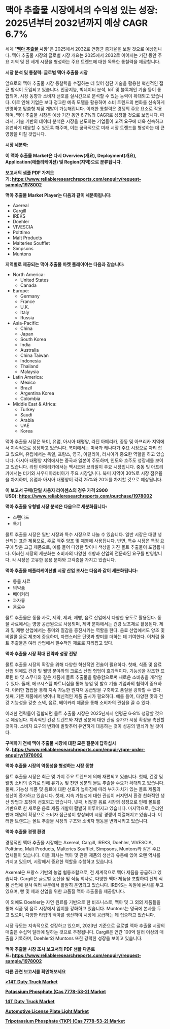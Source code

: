 <p><h1>맥아 추출물 시장에서의 수익성 있는 성장: 2025년부터 2032년까지 예상 CAGR 6.7%</h1></p><p>세계 "<strong><a href="https://www.reliableresearchreports.com/malt-extract-r1978002?utm_campaign=106&utm_medium=8&utm_source=Github&utm_content=ia&utm_term=25032025&utm_id=malt-extract">맥아 추출물&nbsp;</a></strong><strong>시장</strong>"은 2025에서 2032로 연평균 증가율을 보일 것으로 예상됩니다. 맥아 추출물 시장의 글로벌 시장 개요는 2025에서 2032로 이어지는 기간 동안 주요 지역 및 전 세계 시장을 형성하는 주요 트렌드에 대한 독특한 통찰력을 제공합니다.</p>
<p><strong>시장 분석 및 통찰력: 글로벌 맥아 추출물 시장</strong></p>
<p><p>앞으로의 맥아 추출물 시장 통찰력을 수집하는 데 있어 첨단 기술을 활용한 혁신적인 접근 방식이 도입되고 있습니다. 인공지능, 빅데이터 분석, IoT 및 블록체인 기술 등이 통합되어, 시장 동향과 소비자 선호를 실시간으로 분석할 수 있는 능력이 확대되고 있습니다. 이로 인해 기업은 보다 정교한 예측 모델을 활용하여 소비 트렌드의 변화를 신속하게 반영하고 맞춤형 제품 개발이 가능해집니다. 이러한 통찰력은 경쟁의 주요 요소로 작용하며, 맥아 추출물 시장은 예상 기간 동안 6.7%의 CAGR로 성장할 것으로 보입니다. 따라서, 기술 기반의 데이터 분석은 시장을 선도하는 기업들이 고객 요구에 더욱 신속하고 유연하게 대응할 수 있도록 해주며, 이는 궁극적으로 미래 시장 트렌드를 형성하는 데 큰 영향을 미칠 것입니다.</p><a href="%7CAUTHORITHY_DOMAIN_URL%7C?utm_campaign=106&utm_medium=8&utm_source=Github&utm_content=ia&utm_term=25032025&utm_id=malt-extract"></a></p>
<p><strong>시장 세분화:</strong></p>
<p><strong>이 맥아 추출물 Market은 다시 Overview(개요), Deployment(개요), Application(애플리케이션) 및 Region(지역)으로 분류됩니다.</strong></p>
<p><strong>보고서의 샘플 PDF 가져오기:&nbsp;<a href="https://www.reliableresearchreports.com/enquiry/request-sample/1978002?utm_campaign=106&utm_medium=8&utm_source=Github&utm_content=ia&utm_term=25032025&utm_id=malt-extract">https://www.reliableresearchreports.com/enquiry/request-sample/1978002</a></strong><strong></strong></p>
<p><strong>맥아 추출물 Market Player는 다음과 같이 세분화됩니다:</strong></p>
<p><ul><li>Axereal</li><li>Cargill</li><li>IREKS</li><li>Doehler</li><li>VIVESCIA</li><li>Polttimo</li><li>Malt Products</li><li>Malteries Soufflet</li><li>Simpsons</li><li>Muntons</li></ul></p>
<p><strong>지역별로 제공되는 맥아 추출물 마켓 플레이어는 다음과 같습니다:</strong></p>
<p><ul>
    <li>
        North America:
        <ul>
            <li>United States</li>
            <li>Canada</li>
        </ul>
    </li>
    <li>
        Europe:
        <ul>
            <li>Germany</li>
            <li>France</li>
            <li>U.K.</li>
            <li>Italy</li>
            <li>Russia</li>
        </ul>
    </li>
    <li>
        Asia-Pacific:
        <ul>
            <li>China</li>
            <li>Japan</li>
            <li>South Korea</li>
            <li>India</li>
            <li>Australia</li>
            <li>China Taiwan</li>
            <li>Indonesia</li>
            <li>Thailand</li>
            <li>Malaysia</li>
        </ul>
    </li>
    <li>
        Latin America:
        <ul>
            <li>Mexico</li>
            <li>Brazil</li>
            <li>Argentina Korea</li>
            <li>Colombia</li>
        </ul>
    </li>
    <li>
        Middle East & Africa:
        <ul>
            <li>Turkey</li>
            <li>Saudi</li>
            <li>Arabia</li>
            <li>UAE</li>
            <li>Korea</li>
        </ul>
    </li>
    </ul></p>
<p><p>맥아 추출물 시장은 북미, 유럽, 아시아 태평양, 라틴 아메리카, 중동 및 아프리카 지역에서 지속적으로 성장하고 있습니다. 북미에서는 미국과 캐나다가 주요 시장으로 자리 잡고 있으며, 유럽에서는 독일, 프랑스, 영국, 이탈리아, 러시아가 중요한 역할을 하고 있습니다. 아시아 태평양 지역에서는 중국과 일본이 주도하며, 인도와 호주도 성장세를 보이고 있습니다. 라틴 아메리카에서는 멕시코와 브라질이 주요 시장입니다. 중동 및 아프리카에서는 터키와 사우디아라비아가 주요 시장입니다. 북미 지역이 30%로 시장 점유율을 차지하며, 유럽과 아시아 태평양이 각각 25%와 20%를 차지할 것으로 예상됩니다.</p></p>
<p><strong>이 보고서 구매(단일 사용자 라이센스의 경우 가격 2900 USD):&nbsp;<a href="https://www.reliableresearchreports.com/purchase/1978002?utm_campaign=106&utm_medium=8&utm_source=Github&utm_content=ia&utm_term=25032025&utm_id=malt-extract">https://www.reliableresearchreports.com/purchase/1978002</a></strong></p>
<p><strong>맥아 추출물 유형별 시장 분석은 다음으로 세분화됩니다:</strong></p>
<p><ul><li>스탠다드</li><li>특기</li></ul></p>
<p><p>몰트 추출물 시장은 일반 시장과 특수 시장으로 나눌 수 있습니다. 일반 시장은 대량 생산되는 표준 제품으로, 주로 맥주 양조 및 제빵에 사용됩니다. 반면, 특수 시장은 특정 요구에 맞춘 고급 제품으로, 예를 들어 다양한 맛이나 색상을 가진 몰트 추출물이 포함됩니다. 이러한 시장의 세분화는 소비자의 다양한 취향과 산업의 전문화된 요구를 반영합니다. 각 시장은 고유한 응용 분야와 고객층을 가지고 있습니다.</p></p>
<p><strong>맥아 추출물 애플리케이션별 시장 산업 조사는 다음과 같이 세분화됩니다:</strong></p>
<p><ul><li>동물 사료</li><li>의약품</li><li>베이커리</li><li>과자류</li><li>음료수</li></ul></p>
<p><p>몰트 추출물은 동물 사료, 제약, 제과, 제빵, 음료 산업에서 다양한 용도로 활용된다. 동물 사료에서는 영양 공급원으로 사용되며, 제약 분야에서는 건강 보조제로 활용된다. 제과 및 제빵 산업에서는 풍미와 질감을 증진시키는 역할을 한다. 음료 산업에서도 양조 및 비알콜 음료 제조에 중요하며, 자연스러운 단맛과 향미를 더하는 데 기여한다. 이처럼 몰트 추출물은 여러 산업에서 필수적인 재료로 자리잡고 있다.</p></p>
<p><strong>맥아 추출물 시장 확대 전략과 성장 전망</strong></p>
<p><p>몰트 추출물 시장의 확장을 위해 다양한 혁신적인 전술이 필요하다. 첫째, 식품 및 음료 산업 외에도 건강 및 웰빙 분야와의 크로스 산업 협업이 효과적이다. 기능성을 강조한 프로틴 바 및 스무디와 같은 제품에 몰트 추출물을 활용함으로써 새로운 소비층을 개척할 수 있다. 둘째, 에코시스템 파트너십을 통해 농업 및 발효 기술 기업과의 협력이 중요하다. 이러한 협업을 통해 지속 가능한 원자재 공급망을 구축하고 품질을 강화할 수 있다. 셋째, 기존 제품에서 벗어나 혁신적인 제품 출시가 필요하다. 예를 들어, 다양한 맛과 건강 기능성을 갖춘 스낵, 음료, 베이커리 제품을 통해 소비자의 관심을 끌 수 있다. </p><p>이러한 전략들이 결합되면 몰트 추출물 시장은 2025년까지 연평균 6-8% 성장할 것으로 예상된다. 지속적인 건강 트렌드와 자연 성분에 대한 관심 증가가 시장 확장을 촉진할 것이다. 소비자 요구의 변화에 발맞추어 유연하게 대응하는 것이 성공의 열쇠가 될 것이다.</p></p>
<p><strong>구매하기 전에 맥아 추출물 시장에 대한 모든 질문에 답하십시오.&nbsp;<a href="https://www.reliableresearchreports.com/enquiry/pre-order-enquiry/1978002?utm_campaign=106&utm_medium=8&utm_source=Github&utm_content=ia&utm_term=25032025&utm_id=malt-extract">https://www.reliableresearchreports.com/enquiry/pre-order-enquiry/1978002</a></strong><strong></strong></p>
<p><strong>맥아 추출물 시장의 역동성을 형성하는 시장 동향</strong></p>
<p><p>몰트 추출물 시장은 최근 몇 가지 주요 트렌드에 의해 재편되고 있습니다. 첫째, 건강 및 웰빙 소비의 증가로 인해 유기농 및 천연 성분의 몰트 추출물 수요가 확대되고 있습니다. 둘째, 기능성 식품 및 음료에 대한 선호가 높아짐에 따라 부가가치가 있는 몰트 제품의 생산이 증가하고 있습니다. 셋째, 지속 가능성에 대한 관심이 커지면서 환경 친화적인 생산 방법과 포장이 선호되고 있습니다. 넷째, 비알콜 음료 시장의 성장으로 인해 몰트를 기반으로 한 새로운 음료 제품 개발이 활발히 이루어지고 있습니다. 마지막으로, 온라인 판매 채널의 확장으로 소비자 접근성이 향상되며 시장 경쟁이 치열해지고 있습니다. 이러한 트렌드는 몰트 추출물 시장의 구조와 소비자 행동을 변화시키고 있습니다.</p></p>
<p><strong>맥아 추출물 경쟁 환경</strong></p>
<p><p>경쟁적인 맥아 추출물 시장에는 Axereal, Cargill, IREKS, Doehler, VIVESCIA, Polttimo, Malt Products, Malteries Soufflet, Simpsons, Muntons와 같은 주요 업체들이 있습니다. 이들 회사는 맥아 및 관련 제품의 생산과 유통에 있어 오랜 역사를 가지고 있으며, 시장에서 중요한 역할을 수행하고 있습니다.</p><p>Axereal은 프랑스 기반의 농업 협동조합으로, 전 세계적으로 맥아 제품을 공급하고 있습니다. Cargill은 글로벌 농산물 및 식품 회사로, 다양한 맥아 제품을 포함하여 전체 식품 산업에 걸쳐 여러 부문에서 활발히 운영되고 있습니다. IREKS는 독일에 본사를 두고 있으며, 빵 및 제과 산업을 위한 고품질 맥아 추출물을 제공합니다.</p><p>이 외에도 Doehler는 자연 원료를 기반으로 한 비즈니스로, 맥아 및 그 외의 제품들을 통해 식품 및 음료 시장에서 입지를 강화하고 있습니다. Muntons는 영국에 본사를 두고 있으며, 다양한 타입의 맥아를 생산하여 시장에 공급하는 데 집중하고 있습니다.</p><p>시장 규모는 지속적으로 성장하고 있으며, 2023년 기준으로 글로벌 맥아 추출물 시장의 매출은 수십억 달러에 달하는 것으로 추정됩니다. Cargill은 연간 100억 달러 이상의 매출을 기록하며, Doehler와 Muntons 또한 강력한 성장을 보이고 있습니다.</p></p>
<p><strong>맥아 추출물 시장 조사 보고서의 PDF 샘플 다운로드:&nbsp;<a href="https://www.reliableresearchreports.com/enquiry/request-sample/1978002?utm_campaign=106&utm_medium=8&utm_source=Github&utm_content=ia&utm_term=25032025&utm_id=malt-extract">https://www.reliableresearchreports.com/enquiry/request-sample/1978002</a></strong></p>
<p><strong></strong></p>
<p><strong></strong></p>
<p><strong></strong></p>
<p><strong></strong></p>
<p><strong>다른 관련 보고서를 확인해보세요</strong></p>
<p><strong><p><a href="https://github.com/warshatulang0/Market-Research-Report-List-1/blob/main/14t-duty-truck-market.md?utm_campaign=106&utm_medium=8&utm_source=Github&utm_content=ia&utm_term=25032025&utm_id=malt-extract">>14T Duty Truck Market</a></p><p><a href="https://github.com/syiqvanyo/Market-Research-Report-List-1/blob/main/potassium-phosphate-cas-7778-53-2-market.md?utm_campaign=106&utm_medium=8&utm_source=Github&utm_content=ia&utm_term=25032025&utm_id=malt-extract">Potassium Phosphate (Cas 7778-53-2) Market</a></p><p><a href="https://github.com/minakibanov/Market-Research-Report-List-1/blob/main/14t-duty-truck-market.md?utm_campaign=106&utm_medium=8&utm_source=Github&utm_content=ia&utm_term=25032025&utm_id=malt-extract">14T Duty Truck Market</a></p><p><a href="https://github.com/gripeluigstt/Market-Research-Report-List-1/blob/main/automotive-license-plate-light-market.md?utm_campaign=106&utm_medium=8&utm_source=Github&utm_content=ia&utm_term=25032025&utm_id=malt-extract">Automotive License Plate Light Market</a></p><p><a href="https://github.com/yepezkommakp/Market-Research-Report-List-1/blob/main/tripotassium-phosphate-tkp-cas-7778-53-2-market.md?utm_campaign=106&utm_medium=8&utm_source=Github&utm_content=ia&utm_term=25032025&utm_id=malt-extract">Tripotassium Phosphate (TKP) (Cas 7778-53-2) Market</a></p></strong></p>